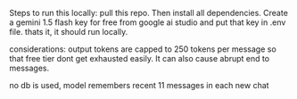 Steps to run this locally:
pull this repo.
Then install all dependencies.
Create a gemini 1.5 flash key for free from google ai studio and put that key in .env file.
thats it, it should run locally.


considerations:
output tokens are capped to 250 tokens per message so that free tier dont get exhausted easily. It can also cause abrupt end to messages.

no db is used, model remembers recent 11 messages in each new chat
